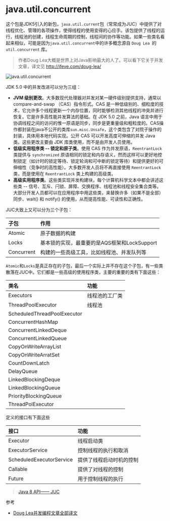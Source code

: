 # java.util.concurrent

这个包是JDK5引入的新包，`java.util.current`包（常常成为JUC）中提供了对线程优化、管理的各项操作，使得线程的使用变得的心应手。该包提供了线程的运行，线程池的创建，线程生命周期的控制，线程间的协作等功能。如果一些类名看起来相似，可能是因为`java.util.concurrent`中的许多概念源自 `Doug Lea `的 `util.concurrent` 库。

> 作者Doug Lea大概是世界上对Java影响最大的人了。可以看下它关于并发文章，译文见 http://ifeve.com/doug-lea/

![java.util.concurrent](http://ovn0i3kdg.bkt.clouddn.com/java.util.concurrent.locks.png)

JDK 5.0 中的并发改进可以分为三组：
* **JVM 级别更改**。大多数现代处理器对并发对某一硬件级别提供支持，通常以 compare-and-swap （CAS）指令形式。CAS 是一种低级别的、细粒度的技术，它允许多个线程更新一个内存位置，同时能够检测其他线程的冲突并进行恢复。它是许多高性能并发算法的基础。在 JDK 5.0 之前，Java 语言中用于协调线程之间的访问的惟一原语是同步，同步是更重量级和粗粒度的。CAS操作都封装在java不公开的类库`sun.misc.Unsafe`，这个类包含了对院子操作的封装，具体用本地代码实现。公开 CAS 可以开发高度可伸缩的并发 Java 类。这些更改主要由 JDK 库类使用，而不是由开发人员使用。
* **低级实用程序类 -- 锁定和原子类**。使用 CAS 作为并发原语，`ReentrantLock` 类提供与 `synchronized` 原语相同的锁定和内存语义，然而这样可以更好地控制锁定（如计时的锁定等待、锁定轮询和可中断的锁定等待）和提供更好的可伸缩性（竞争时的高性能）。大多数开发人员将不再直接使用 `ReentrantLock` 类，而是使用在 `ReentrantLock` 类上构建的高级类。
* **高级实用程序类**。这些类实现并发构建块，每个计算机科学文本中都会讲述这些类 -- 信号、互斥、闩锁、屏障、交换程序、线程池和线程安全集合类等。大部分开发人员都可以在应用程序中用这些类，来替换许多（如果不是全部）同步、wait() 和 notify() 的使用，从而提高性能、可读性和正确性。

JUC大致上又可以分为三个子包：

| 子包 | 作用     |
| :------------- | :------------- |
| Atomic     | 原子数据的构建     |
|Locks   | 基本锁的实现，最重要的是AQS框架和LockSupport  |
|Concurrent   |  构建的一些高级工具，比如线程池、并发队列等 |


`Atomic`和`Locks`是真正存在的子包，最后一个实际上并不存在这个子包，有一些类散落在JUC中。它们都是一些高级的使用程序类，主要的重要的类有下面这些：


| 类名 | 功能 |
| :------------- | :------------- |
|  Executors |  线程池的工厂类|
|ThreadPoolExecutor   | 线程池   |
|  ScheduledThreadPoolExecutor |   |
|ConcurrentHashMap   |  |
|ConcurrentLinkedDeque   |   |
|ConcurrentLinkedQueue   |   |
|CopyOnWriteArrayList   |   |
|CopyOnWriteArratSet   |   |
|CountDownLatch   |   |
|DelayQueue   |   |
|LinkedBlockingDeque   |   |
|LinkedBlockingQueue   |   |
|PriorityBlockingQueue   |   |
|ThreadPolExecutor   |   |


定义的接口有下面这些

| 接口 | 功能 |
| :------------- | :------------- |
|Executor | 线程启动类      |
|ExecutorService   | 控制线程的执行和取消   |
|ScheduledExecutorService   |  提供了线程启动时机的控制 |
|Callable  | 提供了对线程的控制  |
|Future   | 用于控制线程的执行  |

> [Java 8  API—— JUC](https://docs.oracle.com/javase/8/docs/api/java/util/concurrent/package-summary.html)



参考
* [Doug Lea并发编程文章全部译文](http://ifeve.com/doug-lea/)
